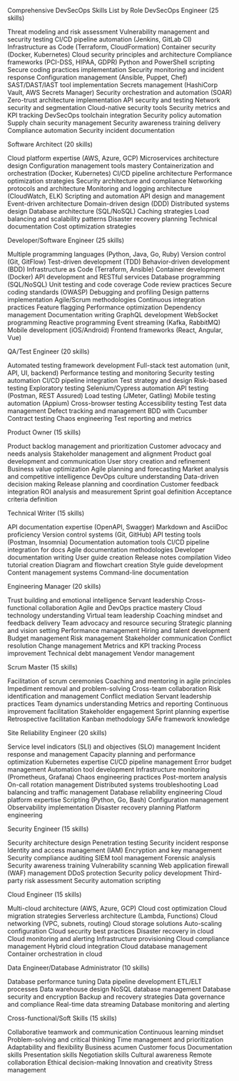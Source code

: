 Comprehensive DevSecOps Skills List by Role
DevSecOps Engineer (25 skills)

Threat modeling and risk assessment
Vulnerability management and security testing
CI/CD pipeline automation (Jenkins, GitLab CI)
Infrastructure as Code (Terraform, CloudFormation)
Container security (Docker, Kubernetes)
Cloud security principles and architecture
Compliance frameworks (PCI-DSS, HIPAA, GDPR)
Python and PowerShell scripting
Secure coding practices implementation
Security monitoring and incident response
Configuration management (Ansible, Puppet, Chef)
SAST/DAST/IAST tool implementation
Secrets management (HashiCorp Vault, AWS Secrets Manager)
Security orchestration and automation (SOAR)
Zero-trust architecture implementation
API security and testing
Network security and segmentation
Cloud-native security tools
Security metrics and KPI tracking
DevSecOps toolchain integration
Security policy automation
Supply chain security management
Security awareness training delivery
Compliance automation
Security incident documentation

Software Architect (20 skills)

Cloud platform expertise (AWS, Azure, GCP)
Microservices architecture design
Configuration management tools mastery
Containerization and orchestration (Docker, Kubernetes)
CI/CD pipeline architecture
Performance optimization strategies
Security architecture and compliance
Networking protocols and architecture
Monitoring and logging architecture (CloudWatch, ELK)
Scripting and automation
API design and management
Event-driven architecture
Domain-driven design (DDD)
Distributed systems design
Database architecture (SQL/NoSQL)
Caching strategies
Load balancing and scalability patterns
Disaster recovery planning
Technical documentation
Cost optimization strategies

Developer/Software Engineer (25 skills)

Multiple programming languages (Python, Java, Go, Ruby)
Version control (Git, GitFlow)
Test-driven development (TDD)
Behavior-driven development (BDD)
Infrastructure as Code (Terraform, Ansible)
Container development (Docker)
API development and RESTful services
Database programming (SQL/NoSQL)
Unit testing and code coverage
Code review practices
Secure coding standards (OWASP)
Debugging and profiling
Design patterns implementation
Agile/Scrum methodologies
Continuous integration practices
Feature flagging
Performance optimization
Dependency management
Documentation writing
GraphQL development
WebSocket programming
Reactive programming
Event streaming (Kafka, RabbitMQ)
Mobile development (iOS/Android)
Frontend frameworks (React, Angular, Vue)

QA/Test Engineer (20 skills)

Automated testing framework development
Full-stack test automation (unit, API, UI, backend)
Performance testing and monitoring
Security testing automation
CI/CD pipeline integration
Test strategy and design
Risk-based testing
Exploratory testing
Selenium/Cypress automation
API testing (Postman, REST Assured)
Load testing (JMeter, Gatling)
Mobile testing automation (Appium)
Cross-browser testing
Accessibility testing
Test data management
Defect tracking and management
BDD with Cucumber
Contract testing
Chaos engineering
Test reporting and metrics

Product Owner (15 skills)

Product backlog management and prioritization
Customer advocacy and needs analysis
Stakeholder management and alignment
Product goal development and communication
User story creation and refinement
Business value optimization
Agile planning and forecasting
Market analysis and competitive intelligence
DevOps culture understanding
Data-driven decision making
Release planning and coordination
Customer feedback integration
ROI analysis and measurement
Sprint goal definition
Acceptance criteria definition

Technical Writer (15 skills)

API documentation expertise (OpenAPI, Swagger)
Markdown and AsciiDoc proficiency
Version control systems (Git, GitHub)
API testing tools (Postman, Insomnia)
Documentation automation tools
CI/CD pipeline integration for docs
Agile documentation methodologies
Developer documentation writing
User guide creation
Release notes compilation
Video tutorial creation
Diagram and flowchart creation
Style guide development
Content management systems
Command-line documentation

Engineering Manager (20 skills)

Trust building and emotional intelligence
Servant leadership
Cross-functional collaboration
Agile and DevOps practice mastery
Cloud technology understanding
Virtual team leadership
Coaching mindset and feedback delivery
Team advocacy and resource securing
Strategic planning and vision setting
Performance management
Hiring and talent development
Budget management
Risk management
Stakeholder communication
Conflict resolution
Change management
Metrics and KPI tracking
Process improvement
Technical debt management
Vendor management

Scrum Master (15 skills)

Facilitation of scrum ceremonies
Coaching and mentoring in agile principles
Impediment removal and problem-solving
Cross-team collaboration
Risk identification and management
Conflict mediation
Servant leadership practices
Team dynamics understanding
Metrics and reporting
Continuous improvement facilitation
Stakeholder engagement
Sprint planning expertise
Retrospective facilitation
Kanban methodology
SAFe framework knowledge

Site Reliability Engineer (20 skills)

Service level indicators (SLI) and objectives (SLO) management
Incident response and management
Capacity planning and performance optimization
Kubernetes expertise
CI/CD pipeline management
Error budget management
Automation tool development
Infrastructure monitoring (Prometheus, Grafana)
Chaos engineering practices
Post-mortem analysis
On-call rotation management
Distributed systems troubleshooting
Load balancing and traffic management
Database reliability engineering
Cloud platform expertise
Scripting (Python, Go, Bash)
Configuration management
Observability implementation
Disaster recovery planning
Platform engineering

Security Engineer (15 skills)

Security architecture design
Penetration testing
Security incident response
Identity and access management (IAM)
Encryption and key management
Security compliance auditing
SIEM tool management
Forensic analysis
Security awareness training
Vulnerability scanning
Web application firewall (WAF) management
DDoS protection
Security policy development
Third-party risk assessment
Security automation scripting

Cloud Engineer (15 skills)

Multi-cloud architecture (AWS, Azure, GCP)
Cloud cost optimization
Cloud migration strategies
Serverless architecture (Lambda, Functions)
Cloud networking (VPC, subnets, routing)
Cloud storage solutions
Auto-scaling configuration
Cloud security best practices
Disaster recovery in cloud
Cloud monitoring and alerting
Infrastructure provisioning
Cloud compliance management
Hybrid cloud integration
Cloud database management
Container orchestration in cloud

Data Engineer/Database Administrator (10 skills)

Database performance tuning
Data pipeline development
ETL/ELT processes
Data warehouse design
NoSQL database management
Database security and encryption
Backup and recovery strategies
Data governance and compliance
Real-time data streaming
Database monitoring and alerting

Cross-functional/Soft Skills (15 skills)

Collaborative teamwork and communication
Continuous learning mindset
Problem-solving and critical thinking
Time management and prioritization
Adaptability and flexibility
Business acumen
Customer focus
Documentation skills
Presentation skills
Negotiation skills
Cultural awareness
Remote collaboration
Ethical decision-making
Innovation and creativity
Stress management
